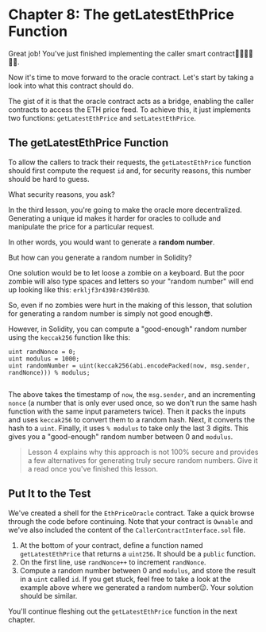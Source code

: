 # Chapter 8: The getLatestEthPrice Function

Great job! You've just finished implementing the caller smart contract💪🏻💪🏻💪🏻.

Now it's time to move forward to the oracle contract. Let's start by taking a look into what this contract should do.

The gist of it is that the oracle contract acts as a bridge, enabling the caller contracts to access the ETH price feed. To achieve this, it just implements two functions: `getLatestEthPrice` and `setLatestEthPrice`.

## The getLatestEthPrice Function

To allow the callers to track their requests, the `getLatestEthPrice` function should first compute the request `id` and, for security reasons, this number should be hard to guess.

What security reasons, you ask?

In the third lesson, you're going to make the oracle more decentralized. Generating a unique id makes it harder for oracles to collude and manipulate the price for a particular request.

In other words, you would want to generate a **random number**.

But how can you generate a random number in Solidity?

One solution would be to let loose a zombie on a keyboard. But the poor zombie will also type spaces and letters so your "random number" will end up looking like this: `erkljf3r4398r4390r830`.

So, even if no zombies were hurt in the making of this lesson, that solution for generating a random number is simply not good enough😎.

However, in Solidity, you can compute a "good-enough" random number using the `keccak256` function like this:

```
uint randNonce = 0;
uint modulus = 1000;
uint randomNumber = uint(keccak256(abi.encodePacked(now, msg.sender, randNonce))) % modulus;


```

The above takes the timestamp of `now`, the `msg.sender`, and an incrementing `nonce` (a number that is only ever used once, so we don't run the same hash function with the same input parameters twice). Then it packs the inputs and uses `keccak256` to convert them to a random hash. Next, it converts the hash to a `uint`. Finally, it uses `% modulus` to take only the last 3 digits. This gives you a "good-enough" random number between 0 and `modulus`.

> Lesson 4 explains why this approach is not 100% secure and provides a few alternatives for generating truly secure random numbers. Give it a read once you've finished this lesson.

## Put It to the Test

We've created a shell for the `EthPriceOracle` contract. Take a quick browse through the code before continuing. Note that your contract is `Ownable` and we've also included the content of the `CallerContractInterface.sol` file.

1.  At the bottom of your contract, define a function named `getLatestEthPrice` that returns a `uint256`. It should be a `public` function.
2.  On the first line, use `randNonce++` to increment `randNonce`.
3.  Compute a random number between 0 and `modulus`, and store the result in a `uint` called `id`. If you get stuck, feel free to take a look at the example above where we generated a random number😉. Your solution should be similar.

You'll continue fleshing out the `getLatestEthPrice` function in the next chapter.
